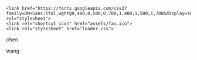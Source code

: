 <!DOCTYPE html>
<html lang="en">
<head>
    <meta charset="UTF-8">
    <title>Cheri Wang</title>
    <meta http-equiv = "refresh" content = "4; url = https://cheriwang.design/home.html">

    <link href="https://fonts.googleapis.com/css2?family=DM+Sans:ital,wght@0,400;0,500;0,700;1,400;1,500;1,700&display=swap" rel="stylesheet">
    <link rel="shortcut icon" href="assets/fav.ico">
    <link rel="stylesheet" href="loader.css">
</head>
<body>

<div class="grid_container">
    <p class="h1 c">cheri </p>
    <p class="h1 w"> wang</p>
    <!--<p class="small">👩🏻‍💻🤘🌲😃</p>-->
</div>

<div class="square_circle"></div>

</body>

</html>
